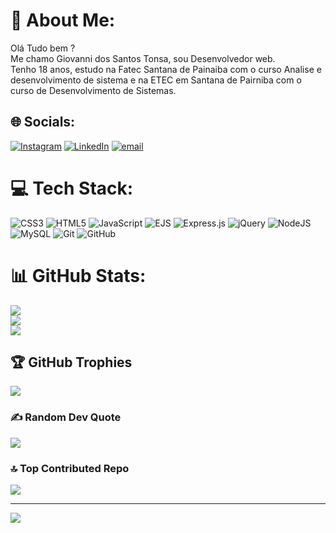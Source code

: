# 💫 About Me:
Olá Tudo bem ? <br> Me chamo Giovanni dos Santos Tonsa, sou Desenvolvedor web.<br>Tenho 18 anos, estudo na Fatec Santana de Painaiba com o curso Analise e desenvolvimento de sistema e na ETEC em Santana de Pairniba com o curso de Desenvolvimento de Sistemas.


## 🌐 Socials:
[![Instagram](https://img.shields.io/badge/Instagram-%23E4405F.svg?logo=Instagram&logoColor=white)](https://instagram.com/giovanni_tonsa) [![LinkedIn](https://img.shields.io/badge/LinkedIn-%230077B5.svg?logo=linkedin&logoColor=white)](https://www.linkedin.com/in/giovanni-tonsa) [![email](https://img.shields.io/badge/Email-D14836?logo=gmail&logoColor=white)](mailto:devsub0tonsa@gmail.com) 

# 💻 Tech Stack:
![CSS3](https://img.shields.io/badge/css3-%231572B6.svg?style=for-the-badge&logo=css3&logoColor=white) ![HTML5](https://img.shields.io/badge/html5-%23E34F26.svg?style=for-the-badge&logo=html5&logoColor=white) ![JavaScript](https://img.shields.io/badge/javascript-%23323330.svg?style=for-the-badge&logo=javascript&logoColor=%23F7DF1E) ![EJS](https://img.shields.io/badge/ejs-%23B4CA65.svg?style=for-the-badge&logo=ejs&logoColor=black) ![Express.js](https://img.shields.io/badge/express.js-%23404d59.svg?style=for-the-badge&logo=express&logoColor=%2361DAFB) ![jQuery](https://img.shields.io/badge/jquery-%230769AD.svg?style=for-the-badge&logo=jquery&logoColor=white) ![NodeJS](https://img.shields.io/badge/node.js-6DA55F?style=for-the-badge&logo=node.js&logoColor=white) ![MySQL](https://img.shields.io/badge/mysql-4479A1.svg?style=for-the-badge&logo=mysql&logoColor=white) ![Git](https://img.shields.io/badge/git-%23F05033.svg?style=for-the-badge&logo=git&logoColor=white) ![GitHub](https://img.shields.io/badge/github-%23121011.svg?style=for-the-badge&logo=github&logoColor=white)
# 📊 GitHub Stats:
![](https://github-readme-stats.vercel.app/api?username=Sub0-tonsa&theme=gotham&hide_border=false&include_all_commits=true&count_private=true)<br/>
![](https://nirzak-streak-stats.vercel.app/?user=Sub0-tonsa&theme=gotham&hide_border=false)<br/>
![](https://github-readme-stats.vercel.app/api/top-langs/?username=Sub0-tonsa&theme=gotham&hide_border=false&include_all_commits=true&count_private=true&layout=compact)

## 🏆 GitHub Trophies
![](https://github-profile-trophy.vercel.app/?username=Sub0-tonsa&theme=radical&no-frame=false&no-bg=true&margin-w=4)

### ✍️ Random Dev Quote
![](https://quotes-github-readme.vercel.app/api?type=horizontal&theme=radical)

### 🔝 Top Contributed Repo
![](https://github-contributor-stats.vercel.app/api?username=Sub0-tonsa&limit=5&theme=dark&combine_all_yearly_contributions=true)

---
[![](https://visitcount.itsvg.in/api?id=Sub0-tonsa&icon=0&color=0)](https://visitcount.itsvg.in)

<!-- Proudly created with GPRM ( https://gprm.itsvg.in ) -->
